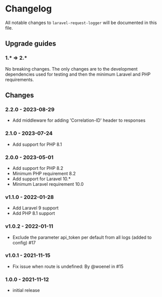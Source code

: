 # Changelog

All notable changes to `laravel-request-logger` will be documented in this file.

## Upgrade guides

### 1.* => 2.*

No breaking changes. The only changes are to the development dependencies used for testing and then the minimum Laravel and PHP requirements.

## Changes

### 2.2.0 - 2023-08-29

- Add middleware for adding 'Correlation-ID' header to responses

### 2.1.0 - 2023-07-24

- Add support for PHP 8.1

### 2.0.0 - 2023-05-01

- Add support for PHP 8.2
- Minimum PHP requirement 8.2
- Add support for Laravel 10.*
- Minimum Laravel requirement 10.0

### v1.1.0 - 2022-01-28

- Add Laravel 9 support
- Add PHP 8.1 support

### v1.0.2 - 2022-01-11

- Exclude the parameter api_token per default from all logs (added to config) #17

### v1.0.1 - 2021-11-15

- Fix issue when route is undefined: By @woenel in #15

### 1.0.0 - 2021-11-12

- initial release
